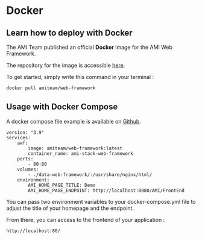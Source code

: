 # Docker

## Learn how to deploy with Docker

The AMI Team published an official **Docker** image for the AMI Web Framework.

The repository for the image is accessible [here](https://hub.docker.com/r/amiteam/web-framework).

To get started, simply write this command in your terminal :

```bash
docker pull amiteam/web-framework
```

## Usage with Docker Compose

A docker compose file example is available on [Github](https://github.com/ami-team/AMIDemo/blob/master/docker-compose.yml).

```docker
version: "3.9"
services:
    awf:
        image: amiteam/web-framework:latest
        container_name: ami-stack-web-framework
    ports:
        - 80:80
    volumes:
        - ./data-web-framework/:/usr/share/nginx/html/
    environment:
        AMI_HOME_PAGE_TITLE: Demo
        AMI_HOME_PAGE_ENDPOINT: http://localhost:8080/AMI/FrontEnd
```

You can pass two environment variables to your docker-compose.yml file to adjust the title of your homepage and the endpoint.

From there, you can access to the frontend of your application :

`http://localhost:80/`
